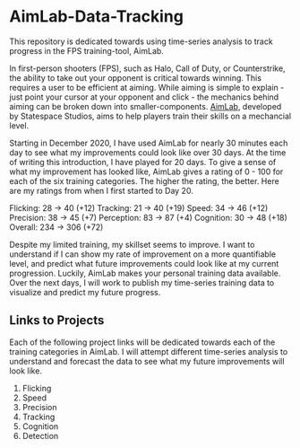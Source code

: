 # AimLab-Data-Tracking
This repository is dedicated towards using time-series analysis to track progress in the FPS training-tool, AimLab. 

In first-person shooters (FPS), such as Halo, Call of Duty, or Counterstrike, the ability to take out your opponent is critical towards winning. This requires a user to be efficient at aiming. While aiming is simple to explain - just point your cursor at your opponent and click - the mechanics behind aiming can be broken down into smaller-components. [AimLab](https://aimlab.gg/), developed by Statespace Studios, aims to help players train their skills on a mechancial level.

Starting in December 2020, I have used AimLab for nearly 30 minutes each day to see what my improvements could look like over 30 days. At the time of writing this introduction, I have played for 20 days. To give a sense of what my improvement has looked like, AimLab gives a rating of 0 - 100 for each of the six training categories. The higher the rating, the better. Here are my ratings from when I first started to Day 20.

Flicking: 28 -> 40 (+12)
Tracking: 21 -> 40 (+19)
Speed: 34 -> 46 (+12)
Precision: 38 -> 45 (+7)
Perception: 83 -> 87 (+4)
Cognition: 30 -> 48 (+18)
Overall: 234 -> 306 (+72)

Despite my limited training, my skillset seems to improve. I want to understand if I can show my rate of improvement on a more quantifiable level, and predict what future improvements could look like at my current progression. Luckily, AimLab makes your personal training data available. Over the next days, I will work to publish my time-series training data to visualize and predict my future progress. 

## Links to Projects
Each of the following project links will be dedicated towards each of the training categories in AimLab. I will attempt different time-series analysis to understand and forecast the data to see what my future improvements will look like.
1. Flicking  
2. Speed   
3. Precision   
4. Tracking  
5. Cognition  
6. Detection  
